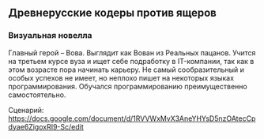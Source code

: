 ## Древнерусские кодеры против ящеров

### Визуальная новелла

Главный герой – Вова.  Выглядит как Вован из Реальных пацанов. 
Учится на третьем курсе вуза и ищет себе подработку в IT-компании, 
так как в этом возрасте пора начинать карьеру.
Не самый сообразительный и особых успехов не имеет,
но неплохо пишет на некоторых языках программирования. 
Обучался программированию преимущественно самостоятельно.

Сценарий:
https://docs.google.com/document/d/1RVVWxMvX3AneYHYsD5nzOAtecCpdyae6ZigoxRI9-Sc/edit
